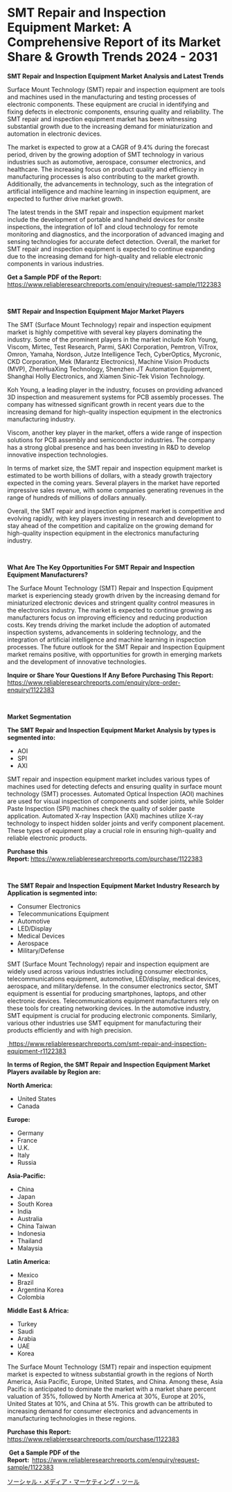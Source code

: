 <p><h1>SMT Repair and Inspection Equipment Market: A Comprehensive Report of its Market Share & Growth Trends 2024 - 2031</h1></p><p><strong>SMT Repair and Inspection Equipment Market Analysis and Latest Trends</strong></p>
<p><p>Surface Mount Technology (SMT) repair and inspection equipment are tools and machines used in the manufacturing and testing processes of electronic components. These equipment are crucial in identifying and fixing defects in electronic components, ensuring quality and reliability. The SMT repair and inspection equipment market has been witnessing substantial growth due to the increasing demand for miniaturization and automation in electronic devices.</p><p>The market is expected to grow at a CAGR of 9.4% during the forecast period, driven by the growing adoption of SMT technology in various industries such as automotive, aerospace, consumer electronics, and healthcare. The increasing focus on product quality and efficiency in manufacturing processes is also contributing to the market growth. Additionally, the advancements in technology, such as the integration of artificial intelligence and machine learning in inspection equipment, are expected to further drive market growth.</p><p>The latest trends in the SMT repair and inspection equipment market include the development of portable and handheld devices for onsite inspections, the integration of IoT and cloud technology for remote monitoring and diagnostics, and the incorporation of advanced imaging and sensing technologies for accurate defect detection. Overall, the market for SMT repair and inspection equipment is expected to continue expanding due to the increasing demand for high-quality and reliable electronic components in various industries.</p></p>
<p><strong>Get a Sample PDF of the Report:&nbsp;</strong> <a href="https://www.reliableresearchreports.com/enquiry/request-sample/1122383">https://www.reliableresearchreports.com/enquiry/request-sample/1122383</a></p>
<p>&nbsp;</p>
<p><strong>SMT Repair and Inspection Equipment Major Market Players</strong></p>
<p><p>The SMT (Surface Mount Technology) repair and inspection equipment market is highly competitive with several key players dominating the industry. Some of the prominent players in the market include Koh Young, Viscom, Mirtec, Test Research, Parmi, SAKI Corporation, Pemtron, ViTrox, Omron, Yamaha, Nordson, Jutze Intelligence Tech, CyberOptics, Mycronic, CKD Corporation, Mek (Marantz Electronics), Machine Vision Products (MVP), ZhenHuaXing Technology, Shenzhen JT Automation Equipment, Shanghai Holly Electronics, and Xiamen Sinic-Tek Vision Technology.</p><p>Koh Young, a leading player in the industry, focuses on providing advanced 3D inspection and measurement systems for PCB assembly processes. The company has witnessed significant growth in recent years due to the increasing demand for high-quality inspection equipment in the electronics manufacturing industry. </p><p>Viscom, another key player in the market, offers a wide range of inspection solutions for PCB assembly and semiconductor industries. The company has a strong global presence and has been investing in R&D to develop innovative inspection technologies.</p><p>In terms of market size, the SMT repair and inspection equipment market is estimated to be worth billions of dollars, with a steady growth trajectory expected in the coming years. Several players in the market have reported impressive sales revenue, with some companies generating revenues in the range of hundreds of millions of dollars annually.</p><p>Overall, the SMT repair and inspection equipment market is competitive and evolving rapidly, with key players investing in research and development to stay ahead of the competition and capitalize on the growing demand for high-quality inspection equipment in the electronics manufacturing industry.</p></p>
<p>&nbsp;</p>
<p><strong>What Are The Key Opportunities For SMT Repair and Inspection Equipment Manufacturers?</strong></p>
<p><p>The Surface Mount Technology (SMT) Repair and Inspection Equipment market is experiencing steady growth driven by the increasing demand for miniaturized electronic devices and stringent quality control measures in the electronics industry. The market is expected to continue growing as manufacturers focus on improving efficiency and reducing production costs. Key trends driving the market include the adoption of automated inspection systems, advancements in soldering technology, and the integration of artificial intelligence and machine learning in inspection processes. The future outlook for the SMT Repair and Inspection Equipment market remains positive, with opportunities for growth in emerging markets and the development of innovative technologies.</p></p>
<p><strong>Inquire or Share Your Questions If Any Before Purchasing This Report:</strong> <a href="https://www.reliableresearchreports.com/enquiry/pre-order-enquiry/1122383">https://www.reliableresearchreports.com/enquiry/pre-order-enquiry/1122383</a></p>
<p>&nbsp;</p>
<p><strong>Market Segmentation</strong></p>
<p><strong>The SMT Repair and Inspection Equipment Market Analysis by types is segmented into:</strong></p>
<p><ul><li>AOI</li><li>SPI</li><li>AXI</li></ul></p>
<p><p>SMT repair and inspection equipment market includes various types of machines used for detecting defects and ensuring quality in surface mount technology (SMT) processes. Automated Optical Inspection (AOI) machines are used for visual inspection of components and solder joints, while Solder Paste Inspection (SPI) machines check the quality of solder paste application. Automated X-ray Inspection (AXI) machines utilize X-ray technology to inspect hidden solder joints and verify component placement. These types of equipment play a crucial role in ensuring high-quality and reliable electronic products.</p></p>
<p><strong>Purchase this Report:&nbsp;</strong><a href="https://www.reliableresearchreports.com/purchase/1122383">https://www.reliableresearchreports.com/purchase/1122383</a></p>
<p>&nbsp;</p>
<p><strong>The SMT Repair and Inspection Equipment Market Industry Research by Application is segmented into:</strong></p>
<p><ul><li>Consumer Electronics</li><li>Telecommunications Equipment</li><li>Automotive</li><li>LED/Display</li><li>Medical Devices</li><li>Aerospace</li><li>Military/Defense</li></ul></p>
<p><p>SMT (Surface Mount Technology) repair and inspection equipment are widely used across various industries including consumer electronics, telecommunications equipment, automotive, LED/display, medical devices, aerospace, and military/defense. In the consumer electronics sector, SMT equipment is essential for producing smartphones, laptops, and other electronic devices. Telecommunications equipment manufacturers rely on these tools for creating networking devices. In the automotive industry, SMT equipment is crucial for producing electronic components. Similarly, various other industries use SMT equipment for manufacturing their products efficiently and with high precision.</p></p>
<p><a href="https://www.reliableresearchreports.com/smt-repair-and-inspection-equipment-r1122383">&nbsp;https://www.reliableresearchreports.com/smt-repair-and-inspection-equipment-r1122383</a></p>
<p><strong>In terms of Region, the SMT Repair and Inspection Equipment Market Players available by Region are:</strong></p>
<p>
    <p> <strong> North America: </strong>
        <ul>
            <li>United States</li>
            <li>Canada</li>
        </ul>
        </p> 
    <p> <strong> Europe: </strong>
        <ul>
            <li>Germany</li>
            <li>France</li>
            <li>U.K.</li>
            <li>Italy</li>
            <li>Russia</li>
        </ul>
        </p> 
    <p> <strong> Asia-Pacific: </strong>
        <ul>
            <li>China</li>
            <li>Japan</li>
            <li>South Korea</li>
            <li>India</li>
            <li>Australia</li>
            <li>China Taiwan</li>
            <li>Indonesia</li>
            <li>Thailand</li>
            <li>Malaysia</li>
        </ul>
        </p> 
    <p> <strong> Latin America: </strong>
        <ul>
            <li>Mexico</li>
            <li>Brazil</li>
            <li>Argentina Korea</li>
            <li>Colombia</li>
        </ul>
        </p> 
    <p> <strong> Middle East & Africa: </strong>
        <ul>
            <li>Turkey</li>
            <li>Saudi</li>
            <li>Arabia</li>
            <li>UAE</li>
            <li>Korea</li>
        </ul>
    </p>
    </p>
<p><p>The Surface Mount Technology (SMT) repair and inspection equipment market is expected to witness substantial growth in the regions of North America, Asia Pacific, Europe, United States, and China. Among these, Asia Pacific is anticipated to dominate the market with a market share percent valuation of 35%, followed by North America at 30%, Europe at 20%, United States at 10%, and China at 5%. This growth can be attributed to increasing demand for consumer electronics and advancements in manufacturing technologies in these regions.</p></p>
<p><strong>Purchase this Report: </strong><a href="https://www.reliableresearchreports.com/purchase/1122383">https://www.reliableresearchreports.com/purchase/1122383</a></p>
<p>&nbsp;<strong>Get a Sample PDF of the Report:&nbsp;&nbsp;</strong><a href="https://www.reliableresearchreports.com/enquiry/request-sample/1122383">https://www.reliableresearchreports.com/enquiry/request-sample/1122383</a></p>
<p><strong></strong></p>
<p><p><a href="https://github.com/RaeJenkins1952/Market-Research-Report-List-1/blob/main/950258746238.md">ソーシャル・メディア・マーケティング・ツール</a></p></p>